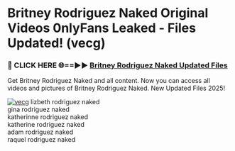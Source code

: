 # Britney Rodriguez Naked Original Videos 0nlyFans Leaked - Files Updated! (vecg)

<h3>🔴 CLICK HERE 🌐==►► <a href="https://tinyurl.com/up5wt9bj" rel="nofollow">Britney Rodriguez Naked Updated Files</a></h3>

Get Britney Rodriguez Naked and all content. Now you can access all videos and pictures of Britney Rodriguez Naked. New Updated Files 2025!

[![vecg](https://i.imgur.com/ABiUzMV.gif)](https://tinyurl.com/up5wt9bj)
lizbeth rodriguez naked<br>
gina rodriguez naked<br>
katherinne rodriguez naked<br>
katherine rodriguez naked<br>
adam rodriguez naked<br>
raquel rodriguez naked